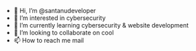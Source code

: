 - 👋 Hi, I’m @santanudeveloper
- 👀 I’m interested in cybersecurity
- 🌱 I’m currently learning cybersecurity & website development
- 💞️ I’m looking to collaborate on cool
- 📫 How to reach me mail

<!---
santanudeveloper/santanudeveloper is a ✨ special ✨ repository because its `README.md` (this file) appears on your GitHub profile.
You can click the Preview link to take a look at your changes.
--->
